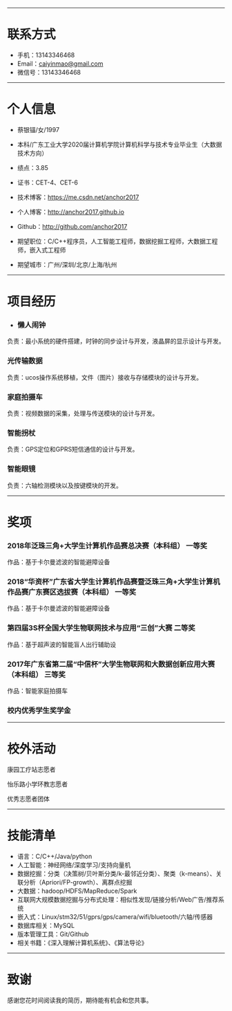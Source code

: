 

---


# 联系方式
- 手机：13143346468
- Email：caiyinmao@gmail.com
- 微信号：13143346468

---

# 个人信息

 - 蔡银锚/女/1997
 - 本科/广东工业大学2020届计算机学院计算机科学与技术专业毕业生（大数据技术方向）
 - 绩点：3.85
 - 证书：CET-4、CET-6
 - 技术博客：https://me.csdn.net/anchor2017
 - 个人博客：http://anchor2017.github.io
 - Github：http://github.com/anchor2017

 - 期望职位：C/C++程序员，人工智能工程师，数据挖掘工程师，大数据工程师，嵌入式工程师
 - 期望城市：广州/深圳/北京/上海/杭州

---

# 项目经历

- ### 懒人闹钟
负责：最小系统的硬件搭建，时钟的同步设计与开发，液晶屏的显示设计与开发。

### 光传输数据
负责：ucos操作系统移植，文件（图片）接收与存储模块的设计与开发。

### 家庭拍摄车
负责：视频数据的采集，处理与传送模块的设计与开发。

### 智能拐杖
负责：GPS定位和GPRS短信通信的设计与开发。

### 智能眼镜
负责：六轴检测模块以及按键模块的开发。

---

# 奖项

### 2018年泛珠三角+大学生计算机作品赛总决赛（本科组） 一等奖
作品：基于卡尔曼滤波的智能避障设备

### 2018“华资杯”广东省大学生计算机作品赛暨泛珠三角+大学生计算机作品赛广东赛区选拔赛（本科组） 一等奖
作品：基于卡尔曼滤波的智能避障设备

### 第四届3S杯全国大学生物联网技术与应用“三创”大赛 二等奖
作品：基于超声波的智能盲人出行辅助设

### 2017年广东省第二届“中信杯”大学生物联网和大数据创新应用大赛（本科组） 三等奖
作品：智能家庭拍摄车

### 校内优秀学生奖学金

---

# 校外活动

康园工疗站志愿者

怡乐路小学环教志愿者

优秀志愿者团体

---

# 技能清单

- 语言：C/C++/Java/python
- 人工智能：神经网络/深度学习/支持向量机
- 数据挖掘：分类（决策树/贝叶斯分类/k-最邻近分类）、聚类（k-means）、关联分析（Apriori/FP-growth）、离群点挖掘
- 大数据：hadoop/HDFS/MapReduce/Spark
- 互联网大规模数据挖掘与分布式处理：相似性发现/链接分析/Web广告/推荐系统
- 嵌入式：Linux/stm32/51/gprs/gps/camera/wifi/bluetooth/六轴/传感器
- 数据库相关：MySQL
- 版本管理工具：Git/Github
- 相关书籍：《深入理解计算机系统》、《算法导论》

---

# 致谢
感谢您花时间阅读我的简历，期待能有机会和您共事。
